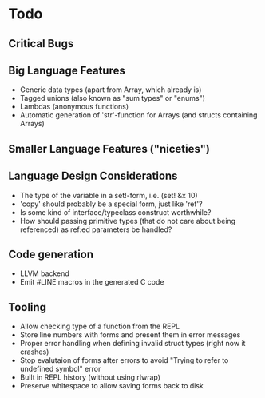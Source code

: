 # Todo

## Critical Bugs

## Big Language Features
* Generic data types (apart from Array, which already is)
* Tagged unions (also known as "sum types" or "enums")
* Lambdas (anonymous functions)
* Automatic generation of 'str'-function for Arrays (and structs containing Arrays)

## Smaller Language Features ("niceties")

## Language Design Considerations
* The type of the variable in a set!-form, i.e. (set! &x 10)
* 'copy' should probably be a special form, just like 'ref'?
* Is some kind of interface/typeclass construct worthwhile?
* How should passing primitive types (that do not care about being referenced) as ref:ed parameters be handled?

## Code generation
* LLVM backend
* Emit #LINE macros in the generated C code

## Tooling
* Allow checking type of a function from the REPL
* Store line numbers with forms and present them in error messages
* Proper error handling when defining invalid struct types (right now it crashes)
* Stop evalutaion of forms after errors to avoid "Trying to refer to undefined symbol" error
* Built in REPL history (without using rlwrap)
* Preserve whitespace to allow saving forms back to disk
